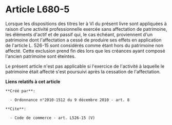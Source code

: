 # Article L680-5

Lorsque les dispositions des titres Ier à VI du présent livre sont appliquées à raison d'une activité professionnelle exercée
sans affectation de patrimoine, les éléments d'actif et de passif qui, le cas échéant, proviennent d'un patrimoine dont
l'affectation a cessé de produire ses effets en application de l'article L. 526-15 sont considérés comme étant hors du
patrimoine non affecté. Cette exclusion prend fin dès lors que les créances ayant composé l'ancien patrimoine sont éteintes. 

Le présent article n'est pas applicable si l'exercice de l'activité à laquelle le patrimoine était affecté s'est poursuivi
après la cessation de l'affectation.

**Liens relatifs à cet article**

	**Créé par**:

	  - Ordonnance n°2010-1512 du 9 décembre 2010 - art. 8

	**Cite**:

	  - Code de commerce - art. L526-15 (V)
